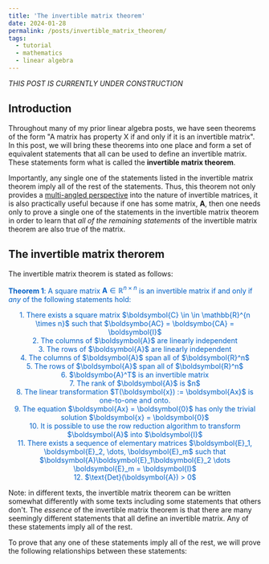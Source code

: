 ```yaml
---
title: 'The invertible matrix theorem'
date: 2024-01-28
permalink: /posts/invertible_matrix_theorem/
tags:
  - tutorial
  - mathematics
  - linear algebra
---
```


_THIS POST IS CURRENTLY UNDER CONSTRUCTION_

Introduction
------------

Throughout many of my prior linear algebra posts, we have seen theorems of the form "A matrix has property X if and only if it is an invertible matrix". In this post, we will bring these theorems into one place and form a set of equivalent statements that all can be used to define an invertible matrix. These statements form what is called the **invertible matrix theorem**. 

Importantly, any single one of the statements listed in the invertible matrix theorem imply all of the rest of the statements. Thus, this theorem not only provides a [multi-angled perspective](https://mbernste.github.io/posts/understanding_3d/) into the nature of invertible matrices, it is also practically useful because if one has some matrix, $\boldsymbol{A}$, then one needs only to prove a single one of the statements in the invertible matrix theorem in order to learn that _all of the remaining statements_ of the invertible matrix theorem are also true of the matrix. 

The invertible matrix therorem
------------------------------

The invertible matrix theorem is stated as follows:

<span style="color:#0060C6">**Theorem 1**: A square matrix $\boldsymbol{A} \in \mathbb{R}^{n \times n}$ is an invertible matrix if and only if _any_ of the following statements hold:</span>

<center><span style="color:#0060C6">1. There exists a square matrix $\boldsymbol{C} \in \in \mathbb{R}^{n \times n}$ such that $\boldsymbo{AC} = \boldsymbo{CA} = \boldsymbol{I}$</span></center>

<center><span style="color:#0060C6">2. The columns of $\boldsymbol{A}$ are linearly independent</span></center>

<center><span style="color:#0060C6">3. The rows of $\boldsymbol{A}$ are linearly independent</span></center>

<center><span style="color:#0060C6">4. The columns of $\boldsymbol{A}$ span all of $\boldsymbol{R}^n$</span></center>

<center><span style="color:#0060C6">5. The rows of $\boldsymbol{A}$ span all of $\boldsymbol{R}^n$</span></center>

<center><span style="color:#0060C6">6. $\boldsymbo{A}^T$  is an invertible matrix</span></center>

<center><span style="color:#0060C6">7. The rank of $\boldsymbol{A}$ is $n$</span></center>

<center><span style="color:#0060C6">8. The linear transformation $T(\boldsymbol{x}) := \boldsymbol{Ax}$ is one-to-one and onto.</span></center>

<center><span style="color:#0060C6">9. The equation $\boldsymbol{Ax} = \boldsymbol{0}$ has only the trivial solution $\boldsymbol{x} = \boldsymbol{0}$</span></center>

<center><span style="color:#0060C6">10. It is possible to use the row reduction algorithm to transform $\boldsymbol{A}$ into $\boldsymbol{I}$</span></center>

<center><span style="color:#0060C6">11. There exists a sequence of elementary matrices $\boldsymbol{E}_1, \boldsymbol{E}_2, \dots, \boldsymbol{E}_m$ such that $\boldsymbol{A}\boldsymbol{E}_1\boldsymbol{E}_2 \dots \boldsymbol{E}_m = \boldsymbol{I}$</span></center>

<center><span style="color:#0060C6">12. $\text{Det}(\boldsymbol{A}) > 0$</span></center>

Note: in different texts, the invertible matrix theorem can be written somewhat differently with some texts including some statements that others don't. The _essence_ of the invertible matrix theorem is that there are many seemingly different statements that all define an invertible matrix. Any of these statements imply all of the rest.

To prove that any one of these statements imply all of the rest, we will prove the following relationships between these statements:



